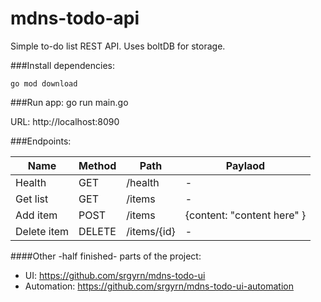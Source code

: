 # mdns-todo-api
Simple to-do list REST API. Uses boltDB for storage.

###Install dependencies:

    go mod download

###Run app:
    go run main.go 

URL: http://localhost:8090

###Endpoints:

| Name  | Method | Path | Paylaod |
| --- | --- | --- | --- |
| Health  | GET | /health | - |
| Get list | GET | /items | - |
| Add item | POST | /items | {content: "content here" } |
| Delete item | DELETE | /items/{id} | - |


####Other -half finished- parts of the project:
- UI: https://github.com/srgyrn/mdns-todo-ui
- Automation: https://github.com/srgyrn/mdns-todo-ui-automation